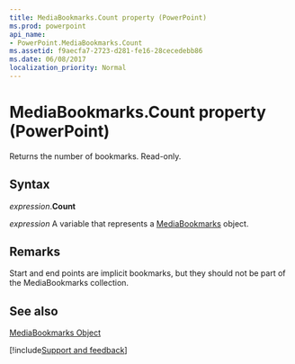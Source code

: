 ```yaml
---
title: MediaBookmarks.Count property (PowerPoint)
ms.prod: powerpoint
api_name:
- PowerPoint.MediaBookmarks.Count
ms.assetid: f9aecfa7-2723-d281-fe16-28cecedebb86
ms.date: 06/08/2017
localization_priority: Normal
---
```



# MediaBookmarks.Count property (PowerPoint)

Returns the number of bookmarks. Read-only.


## Syntax

_expression_.**Count**

_expression_ A variable that represents a [MediaBookmarks](PowerPoint.MediaBookmarks.md) object.


## Remarks

Start and end points are implicit bookmarks, but they should not be part of the MediaBookmarks collection.


## See also


[MediaBookmarks Object](PowerPoint.MediaBookmarks.md)

[!include[Support and feedback](~/includes/feedback-boilerplate.md)]